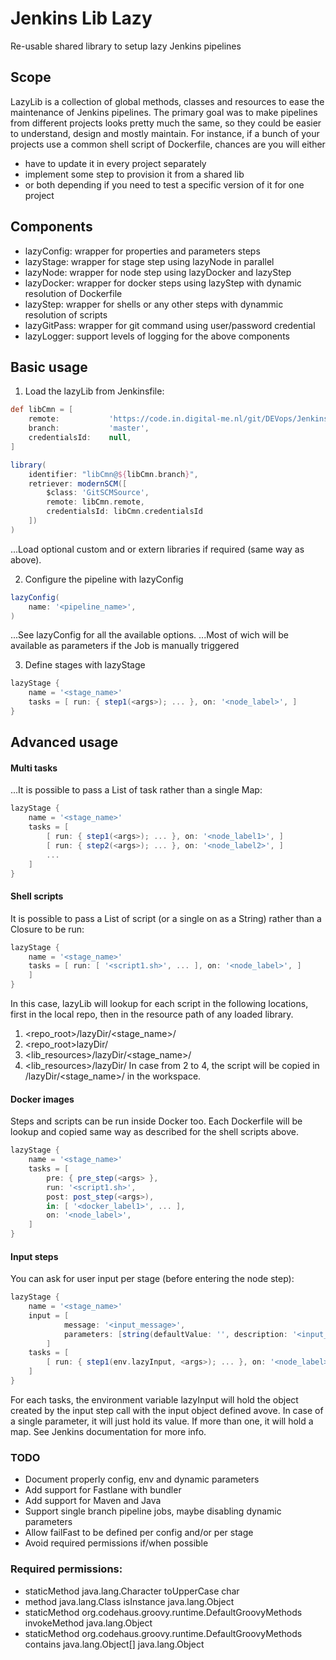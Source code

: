# Jenkins Lib Lazy
Re-usable shared library to setup lazy Jenkins pipelines

## Scope
LazyLib is a collection of global methods, classes and resources to ease the maintenance of Jenkins pipelines.
The primary goal was to make pipelines from different projects looks pretty much the same,
so they could be easier to understand, design and mostly maintain.
For instance, if a bunch of your projects use a common shell script of Dockerfile, chances are you will either
- have to update it in every project separately
- implement some step to provision it from a shared lib
- or both depending if you need to test a specific version of it for one project   

## Components
- lazyConfig: wrapper for properties and parameters steps
- lazyStage: wrapper for stage step using lazyNode in parallel
- lazyNode: wrapper for node step using lazyDocker and lazyStep
- lazyDocker: wrapper for docker steps using lazyStep with dynamic resolution of Dockerfile
- lazyStep: wrapper for shells or any other steps with dynammic resolution of scripts
- lazyGitPass: wrapper for git command using user/password credential
- lazyLogger: support levels of logging for the above components

## Basic usage

1. Load the lazyLib from Jenkinsfile:

```groovy
def libCmn = [
    remote:           'https://code.in.digital-me.nl/git/DEVops/JenkinsLibLazy.git',
    branch:           'master',
    credentialsId:    null,
]

library(
    identifier: "libCmn@${libCmn.branch}",
    retriever: modernSCM([
        $class: 'GitSCMSource',
        remote: libCmn.remote,
        credentialsId: libCmn.credentialsId
    ])
)
```
...Load optional custom and or extern libraries if required (same way as above).

2. Configure the pipeline with lazyConfig

```groovy
lazyConfig(
    name: '<pipeline_name>',
)
```
...See lazyConfig for all the available options.
...Most of wich will be available as parameters if the Job is manually triggered 

3. Define stages with lazyStage

```groovy
lazyStage {
    name = '<stage_name>'
    tasks = [ run: { step1(<args>); ... }, on: '<node_label>', ]
}

```

## Advanced usage
#### Multi tasks

...It is possible to pass a List of task rather than a single Map:

```groovy
lazyStage {
    name = '<stage_name>'
    tasks = [
        [ run: { step1(<args>); ... }, on: '<node_label1>', ]
        [ run: { step2(<args>); ... }, on: '<node_label2>', ]
        ...
    ]
}

```

#### Shell scripts
It is possible to pass a List of script (or a single on as a String) rather than a Closure to be run:
```groovy
lazyStage {
    name = '<stage_name>'
    tasks = [ run: [ '<script1.sh>', ... ], on: '<node_label>', ]
    ]
}

```
In this case, lazyLib will lookup for each script in the following locations,
first in the local repo, then in the resource path of any loaded library.
1. <repo_root>/lazyDir/<stage_name>/
2. <repo_root>lazyDir/
3. <lib_resources>/lazyDir/<stage_name>/
4. <lib_resources>/lazyDir/
In case from 2 to 4, the script will be copied in /lazyDir/<stage_name>/ in the workspace.

#### Docker images
Steps and scripts can be run inside Docker too.
Each Dockerfile will be lookup and copied same way as described for the shell scripts above.
```groovy
lazyStage {
    name = '<stage_name>'
    tasks = [
        pre: { pre_step(<args> },
        run: '<script1.sh>',
        post: post_step(<args>),
        in: [ '<docker_label1>', ... ],
        on: '<node_label>',
    ]
}

```

#### Input steps
You can ask for user input per stage (before entering the node step):
```groovy
lazyStage {
    name = '<stage_name>'
    input = [
            message: '<input_message>',
            parameters: [string(defaultValue: '', description: '<input_description>', name: '<input_name>')]
        ]
    tasks = [
        [ run: { step1(env.lazyInput, <args>); ... }, on: '<node_label>', ]
    ]
}

```
For each tasks, the environment variable lazyInput will hold the object created by the input step call with the input object defined avove.
In case of a single parameter, it will just hold its value. If more than one, it will hold a map. See Jenkins documentation for more info.


### TODO
- Document properly config, env and dynamic parameters
- Add support for Fastlane with bundler
- Add support for Maven and Java 
- Support single branch pipeline jobs, maybe disabling dynamic parameters
- Allow failFast to be defined per config and/or per stage
- Avoid required permissions if/when possible


### Required permissions:
- staticMethod java.lang.Character toUpperCase char
- method java.lang.Class isInstance java.lang.Object
- staticMethod org.codehaus.groovy.runtime.DefaultGroovyMethods invokeMethod java.lang.Object
- staticMethod org.codehaus.groovy.runtime.DefaultGroovyMethods contains java.lang.Object[] java.lang.Object
